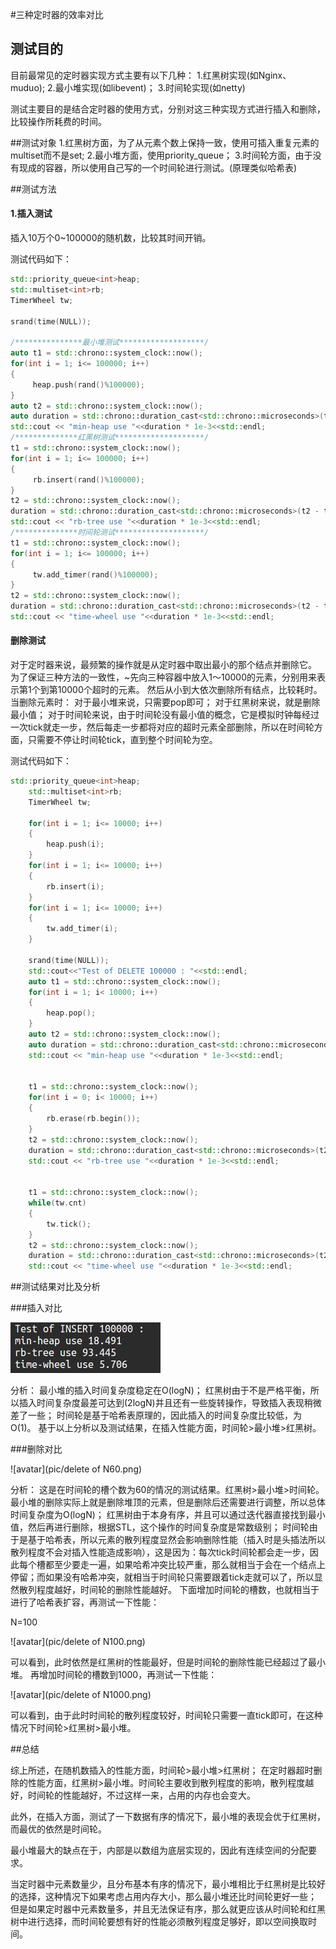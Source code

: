 #三种定时器的效率对比

## 测试目的
目前最常见的定时器实现方式主要有以下几种：
1.红黑树实现(如Nginx、muduo);
2.最小堆实现(如libevent)；
3.时间轮实现(如netty)

测试主要目的是结合定时器的使用方式，分别对这三种实现方式进行插入和删除，比较操作所耗费的时间。

##测试对象
1.红黑树方面，为了从元素个数上保持一致，使用可插入重复元素的multiset而不是set;
2.最小堆方面，使用priority_queue；
3.时间轮方面，由于没有现成的容器，所以使用自己写的一个时间轮进行测试。(原理类似哈希表)

##测试方法
#### 1.插入测试
   插入10万个0~100000的随机数，比较其时间开销。
   
   测试代码如下：
   ```cpp
std::priority_queue<int>heap;
std::multiset<int>rb;
TimerWheel tw;

srand(time(NULL));

/***************最小堆测试*******************/
auto t1 = std::chrono::system_clock::now();
for(int i = 1; i<= 100000; i++)
{
        heap.push(rand()%100000);
}
auto t2 = std::chrono::system_clock::now();
auto duration = std::chrono::duration_cast<std::chrono::microseconds>(t2 - t1).count();
std::cout << "min-heap use "<<duration * 1e-3<<std::endl;
/**************红黑树测试********************/
t1 = std::chrono::system_clock::now();
for(int i = 1; i<= 100000; i++)
{
        rb.insert(rand()%100000);
}
t2 = std::chrono::system_clock::now();
duration = std::chrono::duration_cast<std::chrono::microseconds>(t2 - t1).count();
std::cout << "rb-tree use "<<duration * 1e-3<<std::endl;
/**************时间轮测试********************/
t1 = std::chrono::system_clock::now();
for(int i = 1; i<= 100000; i++)
{
        tw.add_timer(rand()%100000);
}
t2 = std::chrono::system_clock::now();
duration = std::chrono::duration_cast<std::chrono::microseconds>(t2 - t1).count();
std::cout << "time-wheel use "<<duration * 1e-3<<std::endl;
```
#### 删除测试
对于定时器来说，最频繁的操作就是从定时器中取出最小的那个结点并删除它。
为了保证三种方法的一致性，~先向三种容器中放入1～10000的元素，分别用来表示第1个到第10000个超时的元素。
然后从小到大依次删除所有结点，比较耗时。
当删除元素时：
对于最小堆来说，只需要pop即可；
对于红黑树来说，就是删除最小值；
对于时间轮来说，由于时间轮没有最小值的概念，它是模拟时钟每经过一次tick就走一步，然后每走一步都将对应的超时元素全部删除，所以在时间轮方面，只需要不停让时间轮tick，直到整个时间轮为空。

测试代码如下：
```cpp
std::priority_queue<int>heap;
    std::multiset<int>rb;
    TimerWheel tw;

    for(int i = 1; i<= 10000; i++)
    {
        heap.push(i);
    }
    for(int i = 1; i<= 10000; i++)
    {
        rb.insert(i);
    }
    for(int i = 1; i<= 10000; i++)
    {
        tw.add_timer(i);
    }

    srand(time(NULL));
    std::cout<<"Test of DELETE 100000 : "<<std::endl;
    auto t1 = std::chrono::system_clock::now();
    for(int i = 1; i< 10000; i++)
    {
        heap.pop();
    }
    auto t2 = std::chrono::system_clock::now();
    auto duration = std::chrono::duration_cast<std::chrono::microseconds>(t2 - t1).count();
    std::cout << "min-heap use "<<duration * 1e-3<<std::endl;


    t1 = std::chrono::system_clock::now();
    for(int i = 0; i< 10000; i++)
    {
        rb.erase(rb.begin());
    }
    t2 = std::chrono::system_clock::now();
    duration = std::chrono::duration_cast<std::chrono::microseconds>(t2 - t1).count();
    std::cout << "rb-tree use "<<duration * 1e-3<<std::endl;


    t1 = std::chrono::system_clock::now();
    while(tw.cnt)
    {
        tw.tick();
    }
    t2 = std::chrono::system_clock::now();
    duration = std::chrono::duration_cast<std::chrono::microseconds>(t2 - t1).count();
    std::cout << "time-wheel use "<<duration * 1e-3<<std::endl;
```
##测试结果对比及分析

###插入对比

![avatar](pic/insert.png)

分析：
最小堆的插入时间复杂度稳定在O(logN)；
红黑树由于不是严格平衡，所以插入时间复杂度最差可达到(2logN)并且还有一些旋转操作，导致插入表现稍微差了一些；
时间轮是基于哈希表原理的，因此插入的时间复杂度比较低，为O(1)。
基于以上分析以及测试结果，在插入性能方面，时间轮>最小堆>红黑树。

###删除对比

![avatar](pic/delete of N60.png)

分析：
这是在时间轮的槽个数为60的情况的测试结果。红黑树>最小堆>时间轮。
最小堆的删除实际上就是删除堆顶的元素，但是删除后还需要进行调整，所以总体时间复杂度为O(logN)；
红黑树由于本身有序，并且可以通过迭代器直接找到最小值，然后再进行删除，根据STL，这个操作的时间复杂度是常数级别；
时间轮由于是基于哈希表，所以元素的散列程度显然会影响删除性能（插入时是头插法所以散列程度不会对插入性能造成影响），这是因为：每次tick时间轮都会走一步，因此每个槽都至少要走一遍，如果哈希冲突比较严重，那么就相当于会在一个结点上停留；而如果没有哈希冲突，就相当于时间轮只需要跟着tick走就可以了，所以显然散列程度越好，时间轮的删除性能越好。
下面增加时间轮的槽数，也就相当于进行了哈希表扩容，再测试一下性能：

N=100

![avatar](pic/delete of N100.png)

可以看到，此时依然是红黑树的性能最好，但是时间轮的删除性能已经超过了最小堆。
再增加时间轮的槽数到1000，再测试一下性能：

![avatar](pic/delete of N1000.png)

可以看到，由于此时时间轮的散列程度较好，时间轮只需要一直tick即可，在这种情况下时间轮>红黑树>最小堆。


##总结

综上所述，在随机数插入的性能方面，时间轮>最小堆>红黑树；
在定时器超时删除的性能方面，红黑树>最小堆。时间轮主要收到散列程度的影响，散列程度越好，时间轮的性能越好，不过这样一来，占用的内存也会变大。

此外，在插入方面，测试了一下数据有序的情况下，最小堆的表现会优于红黑树，而最优的依然是时间轮。

最小堆最大的缺点在于，内部是以数组为底层实现的，因此有连续空间的分配要求。

当定时器中元素数量少，且分布基本有序的情况下，最小堆相比于红黑树是比较好的选择，这种情况下如果考虑占用内存大小，那么最小堆还比时间轮更好一些；
但是如果定时器中元素数量多，并且无法保证有序，那么就更应该从时间轮和红黑树中进行选择，而时间轮要想有好的性能必须散列程度足够好，即以空间换取时间。

